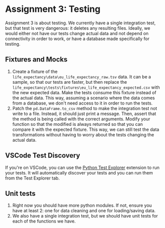 # Assignment 3: Testing

Assignment 3 is about testing. We currently have a single integration test, but that test is very dangerous: it deletes any resulting files. Ideally, we would either not have our tests change actual data and not depend on connectivity in order to work, or have a database made specifically for testing.

## Fixtures and Mocks

1. Create a fixture of the `life_expectancy\data\eu_life_expectancy_raw.tsv` data. It can be a sample, so that our tests are faster, but then replace the `life_expectancy\tests\fixtures\eu_life_expectancy_expected.csv` with the new expected data. Make the tests consume this fixture instead of the actual data. This way, assuming a scenario where the data comes from a database, we don't need access to it in order to run the tests.
2. Patch the `pd.DataFrame.to_csv` method to make the integration test not write to a file. Instead, it should just print a message. Then, assert that the method is being called with the correct arguments. Modify your function so that the modified is always returned so that you can compare it with the expected fixture. This way, we can still test the data transformations without having to worry about the tests changing the actual data.

## VSCode Test Discovery

If you're on VSCode, you can use the [Python Test Explorer](https://marketplace.visualstudio.com/items?itemName=LittleFoxTeam.vscode-python-test-adapter) extension to run your tests. It will automatically discover your tests and you can run them from the Test Explorer tab.

## Unit tests

1. Right now you should have more python modules. If not, ensure you have at least 2: one for data cleaning and one for loading/saving data.
2. We also have a single integration test, but we should have unit tests for each of the functions we have.
